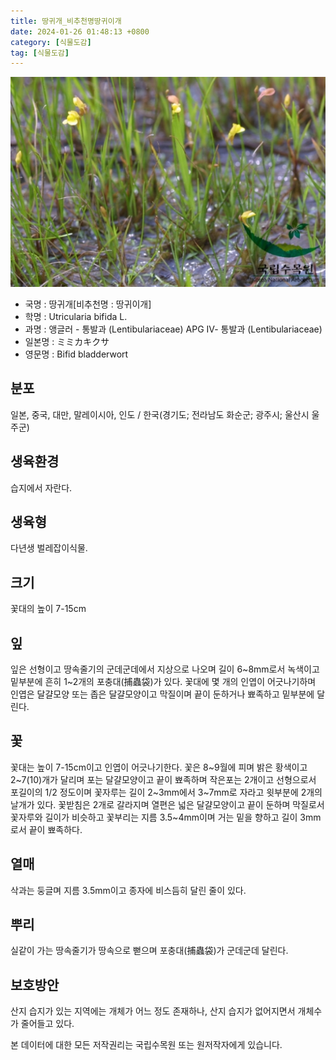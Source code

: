 ```yaml
---
title: 땅귀개_비추천명땅귀이개
date: 2024-01-26 01:48:13 +0800
category: [식물도감]
tag: [식물도감]
---
```




![땅귀개[비추천명 : 땅귀이개]](/assets/img/fileUpload/plants/basic/Lentibulariaceae/Utricularia/12045/1_th2.JPG)
- 국명 : 땅귀개[비추천명 : 땅귀이개]
- 학명 : Utricularia bifida L.
- 과명 : 앵글러 - 통발과 (Lentibulariaceae) APG Ⅳ- 통발과 (Lentibulariaceae)
- 일본명 : ミミカキクサ
- 영문명 : Bifid bladderwort


## 분포
일본, 중국, 대만, 말레이시아, 인도 / 한국(경기도; 전라남도 화순군; 광주시; 울산시 울주군) 
## 생육환경
습지에서 자란다.
## 생육형
다년생 벌레잡이식물.
## 크기
꽃대의 높이 7-15cm
## 잎
잎은 선형이고 땅속줄기의 군데군데에서 지상으로 나오며 길이 6~8mm로서 녹색이고 밑부분에 흔히 1~2개의 포충대(捕蟲袋)가 있다. 꽃대에 몇 개의 인엽이 어긋나기하며 인엽은 달걀모양 또는 좁은 달걀모양이고 막질이며 끝이 둔하거나 뾰족하고 밑부분에 달린다.
## 꽃
꽃대는 높이 7-15cm이고 인엽이 어긋나기한다. 꽃은 8~9월에 피며 밝은 황색이고 2~7(10)개가 달리며 포는 달걀모양이고 끝이 뾰족하며 작은포는 2개이고 선형으로서 포길이의 1/2 정도이며 꽃자루는 길이 2~3mm에서 3~7mm로 자라고 윗부분에 2개의 날개가 있다. 꽃받침은 2개로 갈라지며 열편은 넓은 달걀모양이고 끝이 둔하며 막질로서 꽃자루와 길이가 비슷하고 꽃부리는 지름 3.5~4mm이며 거는 밑을 향하고 길이 3mm로서 끝이 뾰족하다.
## 열매
삭과는 둥글며 지름 3.5mm이고 종자에 비스듬히 달린 줄이 있다.
## 뿌리
실같이 가는 땅속줄기가 땅속으로 뻗으며 포충대(捕蟲袋)가 군데군데 달린다.
## 보호방안
산지 습지가 있는 지역에는 개체가 어느 정도 존재하나, 산지 습지가 없어지면서 개체수가 줄어들고 있다.






본 데이터에 대한 모든 저작권리는 국립수목원 또는 원저작자에게 있습니다.
